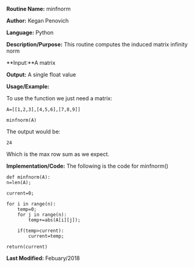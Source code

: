 **Routine Name:**           minfnorm

**Author:** Kegan Penovich

**Language:** Python

**Description/Purpose:** This routine computes the induced matrix infinity norm

**Input:**A matrix

**Output:** A single float value

**Usage/Example:**

To use the function we just need a matrix:
    
    A=[[1,2,3],[4,5,6],[7,8,9]]
    
    minfnorm(A)
    
The output would be:

    24
    
Which is the max row sum as we expect.

**Implementation/Code:** The following is the code for minfnorm()

    def minfnorm(A):
    n=len(A);

    current=0;
    
    for i in range(n):
        temp=0;
        for j in range(n):
            temp+=abs(A[i][j]);
            
        if(temp>current):
            current=temp;
            
    return(current) 
   

**Last Modified:** Febuary/2018
